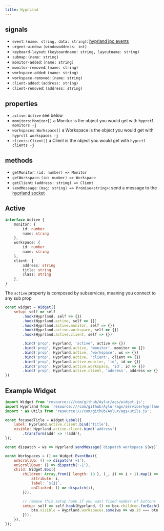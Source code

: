 ```yaml
---
title: Hyprland
---
```


## signals

* `event`: `(name: string, data: string)`: [hyprland ipc events](https://wiki.hyprland.org/IPC/#events-list)
* `urgent-window`: `(windowaddress: int)`
* `keyboard-layout`: `(keyboardname: string, layoutname: string)`
* `submap`: `(name: string)`
* `monitor-added`: `(name: string)`
* `monitor-removed`: `(name: string)`
* `workspace-added`: `(name: string)`
* `workspace-removed`: `(name: string)`
* `client-added`: `(address: string)`
* `client-removed`: `(address: string)`

## properties

* `active`: `Active` see below
* `monitors`: `Monitor[]` a Monitor is the object you would get with `hyprctl monitors -j`
* `workspaces`: `Workspace[]` a Workspace is the object you would get with `hyprctl workspaces -j`
* `clients`: `Client[]` a Client is the object you would get with `hyprctl clients -j`

## methods

* `getMonitor`: `(id: number) => Monitor`
* `getWorkspace`: `(id: number) => Workspace`
* `getClient`: `(address: string) => Client`
* `sendMessage`: `(msg: string) => Promise<string>`: send a message to the [hyprland socket](https://wiki.hyprland.org/IPC/#tmphyprhissocketsock)

## Active

```ts
interface Active {
    monitor: {
        id: number
        name: string
    },
    workspace: {
        id: number
        name: string
    },
    client: {
        address: string
        title: string
        class: string
    },
}
```

The `active` property is composed by subservices, meaning you connect to any sub prop

```js
const widget = Widget({
    setup: self => self
        .hook(Hyprland, self => {})
        .hook(Hyprland.active, self => {})
        .hook(Hyprland.active.monitor, self => {})
        .hook(Hyprland.active.workspace, self => {})
        .hook(Hyprland.active.client, self => {})

        .bind('prop', Hyprland, 'active', active => {})
        .bind('prop', Hyprland.active, 'monitor', monitor => {})
        .bind('prop', Hyprland.active, 'workspace', ws => {})
        .bind('prop', Hyprland.active, 'client', client => {})
        .bind('prop', Hyprland.active.monitor, 'id', id => {})
        .bind('prop', Hyprland.active.workspace, 'id', id => {})
        .bind('prop', Hyprland.active.client, 'address', address => {}),
})
```

## Example Widget

```js
import Widget from 'resource:///com/github/Aylur/ags/widget.js';
import Hyprland from 'resource:///com/github/Aylur/ags/service/hyprland.js';
import * as Utils from 'resource:///com/github/Aylur/ags/utils.js';

const focusedTitle = Widget.Label({
    label: Hyprland.active.client.bind('title'),
    visible: Hyprland.active.client.bind('address')
        .transform(addr => !!addr),
});

const dispatch = ws => Hyprland.sendMessage(`dispatch workspace ${ws}`);

const Workspaces = () => Widget.EventBox({
    onScrollUp: () => dispatch('+1'),
    onScrollDown: () => dispatch('-1'),
    child: Widget.Box({
        children: Array.from({ length: 10 }, (_, i) => i + 1).map(i => Widget.Button({
            attribute: i,
            label: `${i}`,
            onClicked: () => dispatch(i),
        })),

        // remove this setup hook if you want fixed number of buttons
        setup: self => self.hook(Hyprland, () => box.children.forEach(btn => {
            btn.visible = Hyprland.workspaces.some(ws => ws.id === btn.attribute);
        })),
    }),
});
```
